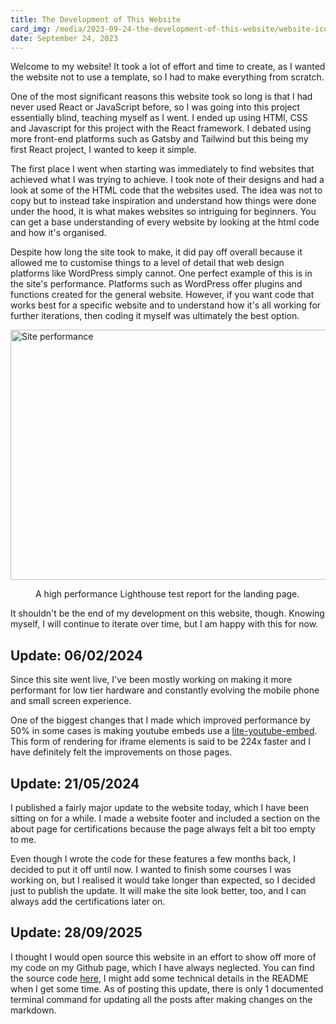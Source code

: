 ```yaml
---
title: The Development of This Website
card_img: /media/2023-09-24-the-development-of-this-website/website-icon.png
date: September 24, 2023
---
```


Welcome to my website! It took a lot of effort and time to create, as I wanted the website not to use a template, so I had to make everything from scratch.

One of the most significant reasons this website took so long is that I had never used React or JavaScript before, so I was going into this project essentially blind, teaching myself as I went. I ended up using HTMl, CSS and Javascript for this project with the React framework. I debated using more front-end platforms such as Gatsby and Tailwind but this being my first React project, I wanted to keep it simple.

The first place I went when starting was immediately to find websites that achieved what I was trying to achieve. I took note of their designs and had a look at some of the HTML code that the websites used. The idea was not to copy but to instead take inspiration and understand how things were done under the hood, it is what makes websites so intriguing for beginners. You can get a base understanding of every website by looking at the html code and how it's organised.

Despite how long the site took to make, it did pay off overall because it allowed me to customise things to a level of detail that web design platforms like WordPress simply cannot. One perfect example of this is in the site's performance. Platforms such as WordPress offer plugins and functions created for the general website. However, if you want code that works best for a specific website and to understand how it's all working for further iterations, then coding it myself was ultimately the best option.

<zoom>
    <img width="1000" height="400" className="post-img" src="/media/2023-09-24-the-development-of-this-website/site-performance.png" alt="Site performance">
</zoom>

<figure>
    <figcaption>A high performance Lighthouse test report for the landing page.</figcaption>
</figure>

It shouldn't be the end of my development on this website, though. Knowing myself, I will continue to iterate over time, but I am happy with this for now.

## Update: 06/02/2024

Since this site went live, I've been mostly working on making it more performant for low tier hardware and constantly evolving the mobile phone and small screen experience.

One of the biggest changes that I made which improved performance by 50% in some cases is making youtube embeds use a [lite-youtube-embed](https://github.com/paulirish/lite-youtube-embed). This form of rendering for iframe elements is said to be 224x faster and I have definitely felt the improvements on those pages.

## Update: 21/05/2024

I published a fairly major update to the website today, which I have been sitting on for a while. I made a website footer and included a section on the about page for certifications because the page always felt a bit too empty to me.

Even though I wrote the code for these features a few months back, I decided to put it off until now. I wanted to finish some courses I was working on, but I realised it would take longer than expected, so I decided just to publish the update. It will make the site look better, too, and I can always add the certifications later on.

## Update: 28/09/2025

I thought I would open source this website in an effort to show off more of my code on my Github page, which I have always neglected. You can find the source code [here](https://github.com/al651/alham.co), I might add some technical details in the README when I get some time. As of posting this update, there is only 1 documented terminal command for updating all the posts after making changes on the markdown.